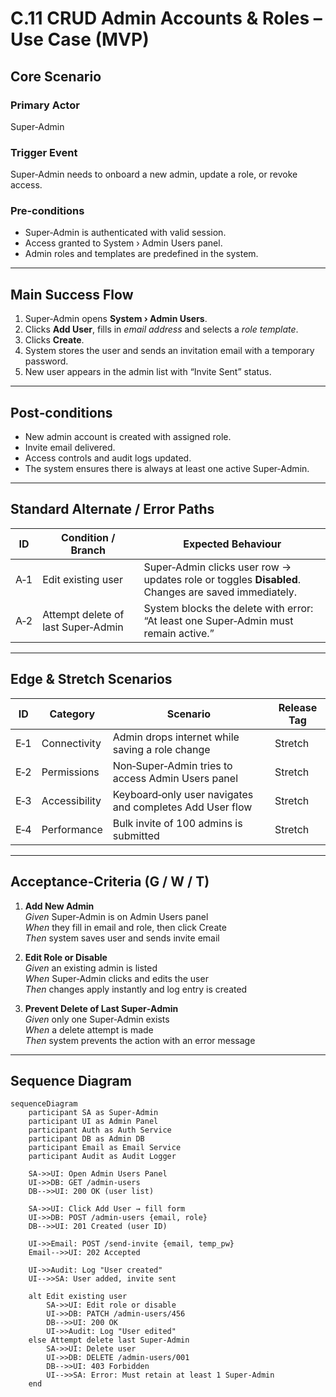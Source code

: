 # C.11 CRUD Admin Accounts & Roles – Use Case (MVP)

## Core Scenario

### Primary Actor  
Super‑Admin

### Trigger Event  
Super‑Admin needs to onboard a new admin, update a role, or revoke access.

### Pre‑conditions  
* Super‑Admin is authenticated with valid session.  
* Access granted to System › Admin Users panel.  
* Admin roles and templates are predefined in the system.

---

## Main Success Flow  

1. Super‑Admin opens **System › Admin Users**.  
2. Clicks **Add User**, fills in *email address* and selects a *role template*.  
3. Clicks **Create**.  
4. System stores the user and sends an invitation email with a temporary password.  
5. New user appears in the admin list with “Invite Sent” status.

---

## Post‑conditions  

* New admin account is created with assigned role.  
* Invite email delivered.  
* Access controls and audit logs updated.  
* The system ensures there is always at least one active Super‑Admin.

---

## Standard Alternate / Error Paths  

| ID | Condition / Branch | Expected Behaviour |
|----|--------------------|--------------------|
| A‑1 | Edit existing user | Super‑Admin clicks user row → updates role or toggles **Disabled**. Changes are saved immediately. |
| A‑2 | Attempt delete of last Super‑Admin | System blocks the delete with error: “At least one Super‑Admin must remain active.” |

---

## Edge & Stretch Scenarios  

| ID | Category | Scenario | Release Tag |
|----|----------|----------|-------------|
| E‑1 | Connectivity | Admin drops internet while saving a role change | Stretch |
| E‑2 | Permissions | Non‑Super‑Admin tries to access Admin Users panel | Stretch |
| E‑3 | Accessibility | Keyboard‑only user navigates and completes Add User flow | Stretch |
| E‑4 | Performance | Bulk invite of 100 admins is submitted | Stretch |

---

## Acceptance‑Criteria (G / W / T)

1. **Add New Admin**  
   *Given* Super‑Admin is on Admin Users panel  
   *When* they fill in email and role, then click Create  
   *Then* system saves user and sends invite email

2. **Edit Role or Disable**  
   *Given* an existing admin is listed  
   *When* Super‑Admin clicks and edits the user  
   *Then* changes apply instantly and log entry is created

3. **Prevent Delete of Last Super‑Admin**  
   *Given* only one Super‑Admin exists  
   *When* a delete attempt is made  
   *Then* system prevents the action with an error message

---

## Sequence Diagram

```mermaid
sequenceDiagram
    participant SA as Super‑Admin
    participant UI as Admin Panel
    participant Auth as Auth Service
    participant DB as Admin DB
    participant Email as Email Service
    participant Audit as Audit Logger

    SA->>UI: Open Admin Users Panel
    UI->>DB: GET /admin-users
    DB-->>UI: 200 OK (user list)

    SA->>UI: Click Add User → fill form
    UI->>DB: POST /admin-users {email, role}
    DB-->>UI: 201 Created (user ID)

    UI->>Email: POST /send-invite {email, temp_pw}
    Email-->>UI: 202 Accepted

    UI->>Audit: Log "User created"
    UI-->>SA: User added, invite sent

    alt Edit existing user
        SA->>UI: Edit role or disable
        UI->>DB: PATCH /admin-users/456
        DB-->>UI: 200 OK
        UI->>Audit: Log "User edited"
    else Attempt delete last Super-Admin
        SA->>UI: Delete user
        UI->>DB: DELETE /admin-users/001
        DB-->>UI: 403 Forbidden
        UI-->>SA: Error: Must retain at least 1 Super-Admin
    end
